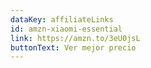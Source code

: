 ```yaml
---
dataKey: affiliateLinks
id: amzn-xiaomi-essential
link: https://amzn.to/3eU0jsL
buttonText: Ver mejor precio
---
```

